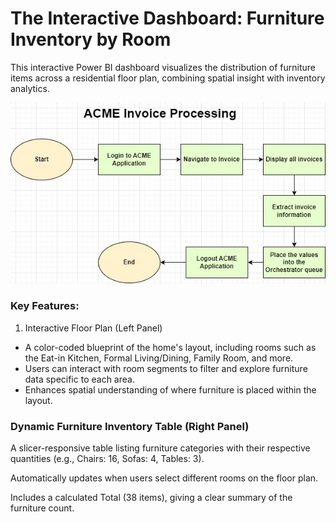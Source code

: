 #  The Interactive Dashboard: Furniture Inventory by Room
This interactive Power BI dashboard visualizes the distribution of furniture items across a residential floor plan, combining spatial insight with inventory analytics.

![alt_text](https://github.com/bacdillon/RPA-UiPath/blob/main/ACME%20Invoice-Processing/documents/ACME%20Invoice%20Processing.jpg)

### Key Features:
1. Interactive Floor Plan (Left Panel)
- A color-coded blueprint of the home's layout, including rooms such as the Eat-in Kitchen, Formal
  Living/Dining, Family Room, and more.
- Users can interact with room segments to filter and explore furniture data specific to each area.
- Enhances spatial understanding of where furniture is placed within the layout.

### Dynamic Furniture Inventory Table (Right Panel)
A slicer-responsive table listing furniture categories with their respective quantities (e.g., Chairs: 16, Sofas: 4, Tables: 3).

Automatically updates when users select different rooms on the floor plan.

Includes a calculated Total (38 items), giving a clear summary of the furniture count.

